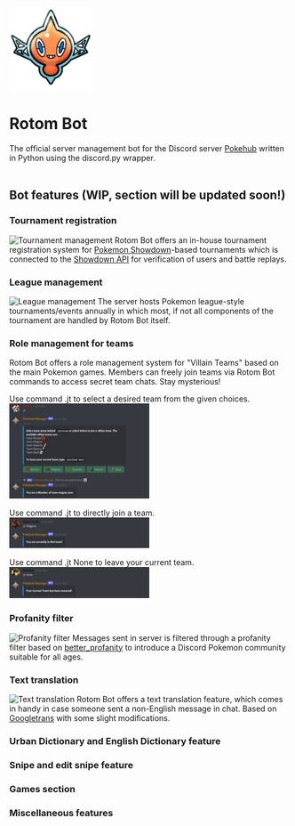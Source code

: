 <picture>
  <img src="./img/rotombot_logo.png" alt="Project description image" height="150px" width="150px"/>
</picture>

# Rotom Bot
The official server management bot for the Discord server <a href="https://discord.gg/7FBupspBZB">Pokehub</a> written in Python using the discord.py wrapper.
</br></br>

## Bot features (WIP, section will be updated soon!)
### Tournament registration
<picture>
  <img src="./rotombot_logo.jpg" alt="Tournament management"/>
</picture>
Rotom Bot offers an in-house tournament registration system for <a href="https://pokemonshowdown.com/"> Pokemon Showdown</a>-based tournaments 
which is connected to the <a href="https://github.com/smogon/pokemon-showdown-client/blob/master/WEB-API.md">Showdown API</a> for verification of users and battle replays. 


### League management
<picture>
  <img src="./rotombot_logo.jpg" alt="League management"/>
</picture>
The server hosts Pokemon league-style tournaments/events annually in which most, if not all components of the tournament are handled by Rotom Bot itself.


### Role management for teams
Rotom Bot offers a role management system for "Villain Teams" based on the main Pokemon games. 
Members can freely join teams via Rotom Bot commands to access secret team chats. Stay mysterious!

Use command .jt to select a desired team from the given choices.</br>
<picture>
  <img src="./img/rotombot_team_reg_selection.JPG" alt="Tournament registration" height="50%" width="50%" />
</picture>

Use command .jt <Team> to directly join a team.</br>
<picture>
  <img src="./img/rotombot_team_reg_direct.png" alt="Tournament registration" height="50%" width="50%" />
</picture>

Use command .jt None to leave your current team.</br>
<picture>
  <img src="./img/rotombot_team_leave.png" alt="Tournament registration" height="50%" width="50%" />
</picture>


### Profanity filter
<picture>
  <img src="./rotombot_logo.jpg" alt="Profanity filter"/>
</picture>
Messages sent in server is filtered through a profanity filter based on <a href="https://github.com/snguyenthanh/better_profanity">better_profanity</a>
to introduce a Discord Pokemon community suitable for all ages. 


### Text translation
<picture>
  <img src="./rotombot_logo.jpg" alt="Text translation"/>
</picture>
Rotom Bot offers a text translation feature, which comes in handy in case someone sent a non-English message in chat. 
Based on <a href="https://github.com/ssut/py-googletrans">Googletrans</a> with some slight modifications.


### Urban Dictionary and English Dictionary feature

### Snipe and edit snipe feature

### Games section

### Miscellaneous features
